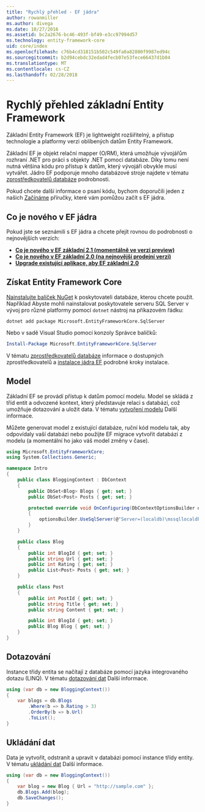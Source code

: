 ```yaml
---
title: "Rychlý přehled - EF jádra"
author: rowanmiller
ms.author: divega
ms.date: 10/27/2016
ms.assetid: bc2a2676-bc46-493f-bf49-e3cc97994d57
ms.technology: entity-framework-core
uid: core/index
ms.openlocfilehash: c76b4cd318151b502c549fa0a82800f9987ed94c
ms.sourcegitcommit: b2d94cebdc32edad4fecb07e53fece66437d1b04
ms.translationtype: MT
ms.contentlocale: cs-CZ
ms.lasthandoff: 02/28/2018
---
```

# <a name="entity-framework-core-quick-overview"></a>Rychlý přehled základní Entity Framework

Základní Entity Framework (EF) je lightweight rozšiřitelný, a přístup technologie a platformy verzi oblíbených datům Entity Framework.

Základní EF je objekt relační mapper (O/RM), která umožňuje vývojářům rozhraní .NET pro práci s objekty .NET pomocí databáze. Díky tomu není nutná většina kódu pro přístup k datům, který vývojáři obvykle musí vytvářet. Jádro EF podporuje mnoho databázové stroje najdete v tématu [zprostředkovatelů databáze](providers/index.md) podrobnosti.

Pokud chcete další informace o psaní kódu, bychom doporučili jeden z našich [Začínáme](get-started/index.md) příručky, které vám pomůžou začít s EF jádra.

## <a name="what-is-new-in-ef-core"></a>Co je nového v EF jádra

Pokud jste se seznámili s EF jádra a chcete přejít rovnou do podrobnosti o nejnovějších verzích:

- **[Co je nového v EF základní 2.1 (momentálně ve verzi preview)](xref:core/what-is-new/ef-core-2.1)**
- **[Co je nového v EF základní 2.0 (na nejnovější prodejní verzi)](xref:core/what-is-new/ef-core-2.0)**
- **[Upgrade existující aplikace, aby EF základní 2.0](xref:core/miscellaneous/1x-2x-upgrade)**


## <a name="get-entity-framework-core"></a>Získat Entity Framework Core

[Nainstalujte balíček NuGet](https://docs.nuget.org/ndocs/quickstart/use-a-package) k poskytovateli databáze, kterou chcete použít. Například Abyste mohli nainstalovat poskytovatele serveru SQL Server v vývoj pro různé platformy pomocí `dotnet` nástroj na příkazovém řádku:

``` Console
dotnet add package Microsoft.EntityFrameworkCore.SqlServer
```

Nebo v sadě Visual Studio pomocí konzoly Správce balíčků:

``` PowerShell
Install-Package Microsoft.EntityFrameworkCore.SqlServer
```
V tématu [zprostředkovatelů databáze](providers/index.md) informace o dostupných zprostředkovatelů a [instalace jádra EF](get-started/install/index.md) podrobné kroky instalace.

## <a name="the-model"></a>Model

Základní EF se provádí přístup k datům pomocí modelu. Model se skládá z tříd entit a odvozené kontext, který představuje relaci s databází, což umožňuje dotazování a uložit data. V tématu [vytvoření modelu](modeling/index.md) Další informace.

Můžete generovat model z existující databáze, ruční kód modelu tak, aby odpovídaly vaší databázi nebo použijte EF migrace vytvořit databázi z modelu (a momentální ho jako váš model změny v čase).

``` csharp
using Microsoft.EntityFrameworkCore;
using System.Collections.Generic;

namespace Intro
{
    public class BloggingContext : DbContext
    {
        public DbSet<Blog> Blogs { get; set; }
        public DbSet<Post> Posts { get; set; }

        protected override void OnConfiguring(DbContextOptionsBuilder optionsBuilder)
        {
            optionsBuilder.UseSqlServer(@"Server=(localdb)\mssqllocaldb;Database=MyDatabase;Trusted_Connection=True;");
        }
    }

    public class Blog
    {
        public int BlogId { get; set; }
        public string Url { get; set; }
        public int Rating { get; set; }
        public List<Post> Posts { get; set; }
    }

    public class Post
    {
        public int PostId { get; set; }
        public string Title { get; set; }
        public string Content { get; set; }

        public int BlogId { get; set; }
        public Blog Blog { get; set; }
    }
}
```

## <a name="querying"></a>Dotazování

Instance třídy entita se načítají z databáze pomocí jazyka integrovaného dotazu (LINQ). V tématu [dotazování dat](querying/index.md) Další informace.

``` csharp
using (var db = new BloggingContext())
{
    var blogs = db.Blogs
        .Where(b => b.Rating > 3)
        .OrderBy(b => b.Url)
        .ToList();
}
```

## <a name="saving-data"></a>Ukládání dat

Data je vytvořit, odstranit a upravit v databázi pomocí instance třídy entity. V tématu [ukládání dat](saving/index.md) Další informace.

``` csharp
using (var db = new BloggingContext())
{
    var blog = new Blog { Url = "http://sample.com" };
    db.Blogs.Add(blog);
    db.SaveChanges();
}
```
